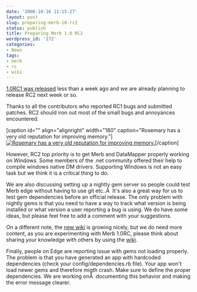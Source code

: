 ```yaml
---
date: '2008-10-16 11:15:27'
layout: post
slug: preparing-merb-10-rc2
status: publish
title: Preparing Merb 1.0 RC2
wordpress_id: '172'
categories:
- News
tags:
- merb
- rc
- wiki
---
```


[1.0RC1 was released](http://merbist.com/2008/10/13/merb-10-rc1/) less than a week ago and we are already planning to release RC2 next week or so.

Thanks to all the contributors who reported RC1 bugs and submitted patches. RC2 should iron out most of the small bugs and annoyances encountered.

[caption id="" align="alignright" width="180" caption="Rosemary has a very old reputation for improving memory."][![Rosemary has a very old reputation for improving memory.](http://farm1.static.flickr.com/56/133095382_75068e1a32_m.jpg)](http://flickr.com/photos/geishaboy500/133095382/)[/caption]

However, RC2 top priority is to get Merb and DataMapper properly working on Windows. Some members of the .net community offered their help to compile windows native DM drivers. Supporting Windows is not an easy task but we think it is a critical thing to do.

We are also discussing setting up a nightly gem server so people could test Merb edge without having to use git etc..Â  It's also a great way for us to test gem dependencies before an official release. The only problem with nightly gems is that you need to have a way to track what version is being installed or what version a user reporting a bug is using. We do have some ideas, but please feel free to add a comment with your suggestions.

On a different note, the [new wiki](http://wiki.merbivore.com/) is growing nicely, but we do need more content, as you are experimenting with Merb 1.0RC, please think about sharing your knowledge with others by using the [wiki](http://wiki.merbivore.com/).

Finally, people on Edge are reporting issue with gems not loading properly. The problem is that you have generated an app with hardcoded dependencies (check your config/dependencies.rb file). Your app won't load newer gems and therefore migth crash. Make sure to define the proper dependencies. We are working onÂ  documenting this behavior and making the error message clearer.
